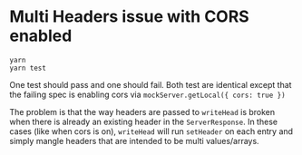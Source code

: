 # Multi Headers issue with CORS enabled

```
yarn
yarn test
```

One test should pass and one should fail. Both test are identical except that the
failing spec is enabling cors via `mockServer.getLocal({ cors: true })`

The problem is that the way headers are passed to `writeHead` is broken when there
is already an existing header in the `ServerResponse`. In these cases (like when cors is on),
`writeHead` will run `setHeader` on each entry and simply mangle headers that are intended to
be multi values/arrays.
